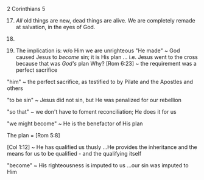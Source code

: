 2 Corinthians 5

17) _All_ old things are new, dead things are alive.
We are completely remade at salvation, in the eyes of God.

18) 


21) The implication is: w/o Him we are unrighteous
"He made" ~ God caused Jesus to _become_ sin; it is His plan
... i.e. Jesus went to the cross because that was _God's_ plan
Why? [Rom 6:23] ~ the requirement was a perfect sacrifice

"him" ~ the perfect sacrifice, as testified to by Pilate and the Apostles and others

"to be sin" ~ Jesus did not sin, but He was penalized for our rebellion

"so that" ~ we don't have to foment reconciliation; He does it for us

"we might become" ~ He is the benefactor of His plan

The plan = [Rom 5:8]

[Col 1:12] ~ He has qualified us thusly
...He provides the inheritance and the means for us to be qualified - and the qualifying itself

"become" ~ His righteousness is imputed to us
...our sin was imputed to Him
